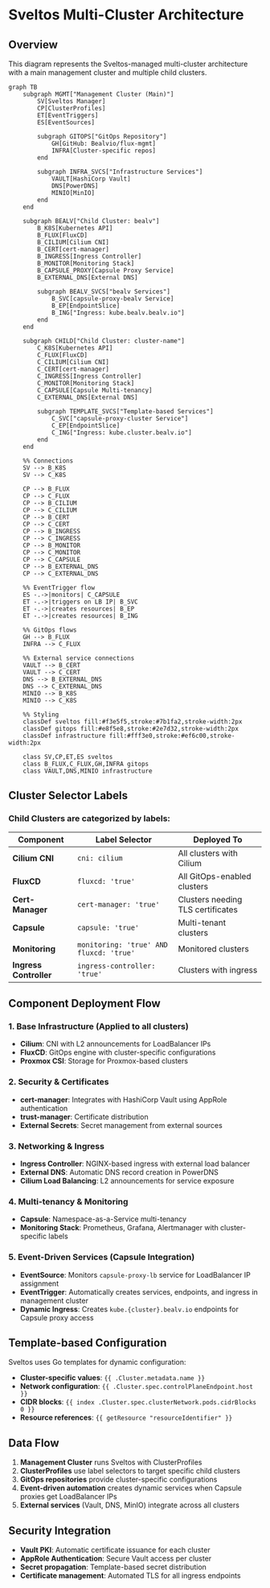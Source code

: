 # Sveltos Multi-Cluster Architecture

## Overview
This diagram represents the Sveltos-managed multi-cluster architecture with a main management cluster and multiple child clusters.

```mermaid
graph TB
    subgraph MGMT["Management Cluster (Main)"]
        SV[Sveltos Manager]
        CP[ClusterProfiles]
        ET[EventTriggers]
        ES[EventSources]

        subgraph GITOPS["GitOps Repository"]
            GH[GitHub: Bealvio/flux-mgmt]
            INFRA[Cluster-specific repos]
        end

        subgraph INFRA_SVCS["Infrastructure Services"]
            VAULT[HashiCorp Vault]
            DNS[PowerDNS]
            MINIO[MinIO]
        end
    end

    subgraph BEALV["Child Cluster: bealv"]
        B_K8S[Kubernetes API]
        B_FLUX[FluxCD]
        B_CILIUM[Cilium CNI]
        B_CERT[cert-manager]
        B_INGRESS[Ingress Controller]
        B_MONITOR[Monitoring Stack]
        B_CAPSULE_PROXY[Capsule Proxy Service]
        B_EXTERNAL_DNS[External DNS]

        subgraph BEALV_SVCS["bealv Services"]
            B_SVC[capsule-proxy-bealv Service]
            B_EP[EndpointSlice]
            B_ING["Ingress: kube.bealv.bealv.io"]
        end
    end

    subgraph CHILD["Child Cluster: cluster-name"]
        C_K8S[Kubernetes API]
        C_FLUX[FluxCD]
        C_CILIUM[Cilium CNI]
        C_CERT[cert-manager]
        C_INGRESS[Ingress Controller]
        C_MONITOR[Monitoring Stack]
        C_CAPSULE[Capsule Multi-tenancy]
        C_EXTERNAL_DNS[External DNS]

        subgraph TEMPLATE_SVCS["Template-based Services"]
            C_SVC["capsule-proxy-cluster Service"]
            C_EP[EndpointSlice]
            C_ING["Ingress: kube.cluster.bealv.io"]
        end
    end

    %% Connections
    SV --> B_K8S
    SV --> C_K8S

    CP --> B_FLUX
    CP --> C_FLUX
    CP --> B_CILIUM
    CP --> C_CILIUM
    CP --> B_CERT
    CP --> C_CERT
    CP --> B_INGRESS
    CP --> C_INGRESS
    CP --> B_MONITOR
    CP --> C_MONITOR
    CP --> C_CAPSULE
    CP --> B_EXTERNAL_DNS
    CP --> C_EXTERNAL_DNS

    %% EventTrigger flow
    ES -.->|monitors| C_CAPSULE
    ET -.->|triggers on LB IP| B_SVC
    ET -.->|creates resources| B_EP
    ET -.->|creates resources| B_ING

    %% GitOps flows
    GH --> B_FLUX
    INFRA --> C_FLUX

    %% External service connections
    VAULT --> B_CERT
    VAULT --> C_CERT
    DNS --> B_EXTERNAL_DNS
    DNS --> C_EXTERNAL_DNS
    MINIO --> B_K8S
    MINIO --> C_K8S

    %% Styling
    classDef sveltos fill:#f3e5f5,stroke:#7b1fa2,stroke-width:2px
    classDef gitops fill:#e8f5e8,stroke:#2e7d32,stroke-width:2px
    classDef infrastructure fill:#fff3e0,stroke:#ef6c00,stroke-width:2px

    class SV,CP,ET,ES sveltos
    class B_FLUX,C_FLUX,GH,INFRA gitops
    class VAULT,DNS,MINIO infrastructure
```

## Cluster Selector Labels

### Child Clusters are categorized by labels:

| Component | Label Selector | Deployed To |
|-----------|---------------|-------------|
| **Cilium CNI** | `cni: cilium` | All clusters with Cilium |
| **FluxCD** | `fluxcd: 'true'` | All GitOps-enabled clusters |
| **Cert-Manager** | `cert-manager: 'true'` | Clusters needing TLS certificates |
| **Capsule** | `capsule: 'true'` | Multi-tenant clusters |
| **Monitoring** | `monitoring: 'true' AND fluxcd: 'true'` | Monitored clusters |
| **Ingress Controller** | `ingress-controller: 'true'` | Clusters with ingress |

## Component Deployment Flow

### 1. **Base Infrastructure** (Applied to all clusters)
- **Cilium**: CNI with L2 announcements for LoadBalancer IPs
- **FluxCD**: GitOps engine with cluster-specific configurations
- **Proxmox CSI**: Storage for Proxmox-based clusters

### 2. **Security & Certificates**
- **cert-manager**: Integrates with HashiCorp Vault using AppRole authentication
- **trust-manager**: Certificate distribution
- **External Secrets**: Secret management from external sources

### 3. **Networking & Ingress**
- **Ingress Controller**: NGINX-based ingress with external load balancer
- **External DNS**: Automatic DNS record creation in PowerDNS
- **Cilium Load Balancing**: L2 announcements for service exposure

### 4. **Multi-tenancy & Monitoring**
- **Capsule**: Namespace-as-a-Service multi-tenancy
- **Monitoring Stack**: Prometheus, Grafana, Alertmanager with cluster-specific labels

### 5. **Event-Driven Services** (Capsule Integration)
- **EventSource**: Monitors `capsule-proxy-lb` service for LoadBalancer IP assignment
- **EventTrigger**: Automatically creates services, endpoints, and ingress in management cluster
- **Dynamic Ingress**: Creates `kube.{cluster}.bealv.io` endpoints for Capsule proxy access

## Template-based Configuration

Sveltos uses Go templates for dynamic configuration:

- **Cluster-specific values**: `{{ .Cluster.metadata.name }}`
- **Network configuration**: `{{ .Cluster.spec.controlPlaneEndpoint.host }}`
- **CIDR blocks**: `{{ index .Cluster.spec.clusterNetwork.pods.cidrBlocks 0 }}`
- **Resource references**: `{{ getResource "resourceIdentifier" }}`

## Data Flow

1. **Management Cluster** runs Sveltos with ClusterProfiles
2. **ClusterProfiles** use label selectors to target specific child clusters
3. **GitOps repositories** provide cluster-specific configurations
4. **Event-driven automation** creates dynamic services when Capsule proxies get LoadBalancer IPs
5. **External services** (Vault, DNS, MinIO) integrate across all clusters

## Security Integration

- **Vault PKI**: Automatic certificate issuance for each cluster
- **AppRole Authentication**: Secure Vault access per cluster
- **Secret propagation**: Template-based secret distribution
- **Certificate management**: Automated TLS for all ingress endpoints